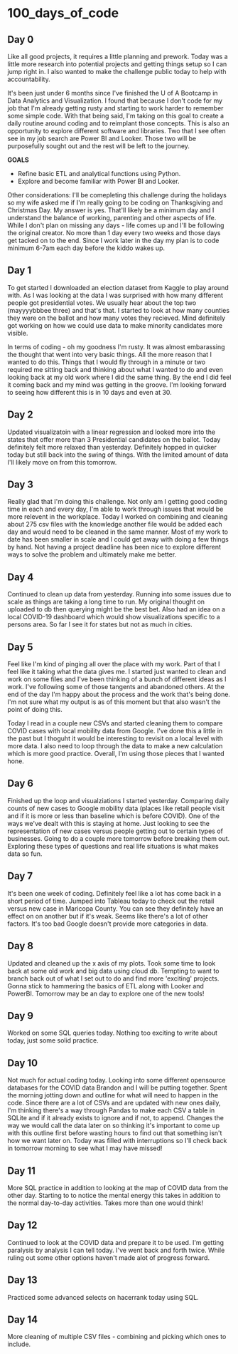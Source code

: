 # 100_days_of_code

## Day 0
Like all good projects, it requires a little planning and prework.  Today was a little more research into potential projects and getting things setup so I can jump right in.  I also wanted to make the challenge public today to help with accountability.

It's been just under 6 months since I've finished the U of A Bootcamp in Data Analytics and Visualization.  I found that because I don't code for my job that I'm already getting rusty and starting to work harder to remember some simple code.  With that being said, I'm taking on this goal to create a daily routine around coding and to reimplant those concepts.  This is also an opportunity to explore different software and libraries.  Two that I see often see in my job search are Power BI and Looker.  Those two will be purposefully sought out and the rest will be left to the journey.

**GOALS**
* Refine basic ETL and analytical functions using Python.
* Explore and become familiar with Power BI and Looker.

Other considerations: I'll be comepleting this challenge during the holidays so my wife asked me if I'm really going to be coding on Thanksgiving and Christmas Day.  My answer is yes.  That'll likely be a minimum day and I understand the balance of working, parenting and other aspects of life.  While I don't plan on missing any days - life comes up and I'll be following the original creator.  No more than 1 day every two weeks and those days get tacked on to the end.  Since I work later in the day my plan is to code minimum 6-7am each day before the kiddo wakes up.   

## Day 1
To get started I downloaded an election dataset from Kaggle to play around with.  As I was looking at the data I was surprised with how many different people got presidential votes.  We usually hear about the top two (mayyyybbbee three) and that's that.  I started to look at how many counties they were on the ballot and how many votes they recieved.  Mind definitely got working on how we could use data to make minority candidates more visible.

In terms of coding - oh my goodness I'm rusty.  It was almost embarassing the thought that went into very basic things.  All the more reason that I wanted to do this.  Things that I would fly through in a minute or two required me sitting back and thinking about what I wanted to do and even looking back at my old work where I did the same thing. By the end I did feel it coming back and my mind was getting in the groove.  I'm looking forward to seeing how different this is in 10 days and even at 30.

## Day 2
Updated visualizatoin with a linear regression and looked more into the states that offer more than 3 Presidential candidates on the ballot.  Today definitely felt more relaxed than yesterday.  Definitely hopped in quicker today but still back into the swing of things.  With the limited amount of data I'll likely move on from this tomorrow.

## Day 3
Really glad that I'm doing this challenge.  Not only am I getting good coding time in each and every day, I'm able to work through issues that would be more relevent in the workplace.  Today I worked on combining and cleaning about 275 csv files with the knowledge another file would be added each day and would need to be cleaned in the same manner.  Most of my work to date has been smaller in scale and I could get away with doing a few things by hand.  Not having a project deadline has been nice to explore different ways to solve the problem and ultimately make me better.

## Day 4
Continued to clean up data from yesterday.  Running into some issues due to scale as things are taking a long time to run.  My original thought on uploaded to db then querying might be the best bet.  Also had an idea on a local COVID-19 dashboard which would show visualizations specific to a persons area.  So far I see it for states but not as much in cities.

## Day 5
Feel like I'm kind of pinging all over the place with my work. Part of that I feel like it taking what the data gives me.  I started just wanted to clean and work on some files and I've been thinking of a bunch of different ideas as I work.  I've following some of those tangents and abandoned others.  At the end of the day I'm happy about the process and the work that's being done.  I'm not sure what my output is as of this moment but that also wasn't the point of doing this.

Today I read in a couple new CSVs and started cleaning them to compare COVID cases with local mobility data from Google.  I've done this a little in the past but I thoguht it would be interesting to revisit on a local level with more data.  I also need to loop through the data to make a new calculation which is more good practice.  Overall, I'm using those pieces that I wanted hone.

## Day 6
Finished up the loop and visualziations I started yesterday.  Comparing daily counts of new cases to Google mobility data (places like retail people visit and if it is more or less than baseline which is before COVID).  One of the ways we've dealt with this is staying at home.  Just looking to see the representation of new cases versus people getting out to certain types of businesses.  Going to do a couple more tomorrow before breaking them out.  Exploring these types of questions and real life situations is what makes data so fun. 


## Day 7
It's been one week of coding.  Definitely feel like a lot has come back in a short period of time.  Jumped into Tableau today to check out the retail versus new case in Maricopa County.  You can see they definitely have an effect on on another but if it's weak.  Seems like there's a lot of other factors.  It's too bad Google doesn't provide more categories in data.  

## Day 8
Updated and cleaned up the x axis of my plots.  Took some time to look back at some old work and big data using cloud db.  Tempting to want to branch back out of what I set out to do and find more 'exciting' projects.  Gonna stick to hammering the basics of ETL along with Looker and PowerBI.  Tomorrow may be an day to explore one of the new tools!

## Day 9
Worked on some SQL queries today.  Nothing too exciting to write about today, just some solid practice.

## Day 10
Not much for actual coding today.  Looking into some different opensource databases for the COVID data Brandon and I will be putting together.  Spent the morning jotting down and outline for what will need to happen in the code.  Since there are a lot of CSVs and are updated with new ones daily, I'm thinking there's a way through Pandas to make each CSV a table in SQLite and if it already exists to ignore and if not, to append.  Changes the way we would call the data later on so thinking it's important to come up with this outline first before wasting hours to find out that something isn't how we want later on.  Today was filled with interruptions so I'll check back in tomorrow morning to see what I may have missed!

## Day 11
More SQL practice in addition to looking at the map of COVID data from the other day.  Starting to to notice the mental energy this takes in addition to the normal day-to-day activities.  Takes more than one would think!

## Day 12
Continued to look at the COVID data and prepare it to be used.  I'm getting paralysis by analysis I can tell today.  I've went back and forth twice.  While ruling out some other options haven't made alot of progress forward.

## Day 13
Practiced some advanced selects on hacerrank today using SQL.

## Day 14
More cleaning of multiple CSV files - combining and picking which ones to include.
